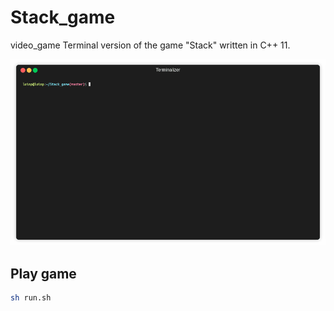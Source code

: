 # Stack_game
video_game Terminal version of the game "Stack" written in C++ 11.

![Demo of usage](demo.gif)

## Play game
````bash
sh run.sh
````